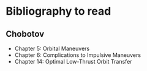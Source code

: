 # Bibliography to read

## Chobotov

* Chapter 5: Orbital Maneuvers
* Chapter 6: Complications to Impulsive Maneuvers
* Chapter 14: Optimal Low-Thrust Orbit Transfer